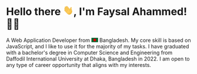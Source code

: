 # Hello there <img src="assets/hello.gif" width="28px" height="28px" alt="hi">, I'm Faysal Ahammed! 👳‍♂️

<p align="justify">

A Web Application Developer from <img src="assets/bangladesh.png" width="18"/> Bangladesh. My core skill is based on JavaScript, and I like to use it for the majority of my tasks. I have graduated with a bachelor's degree in Computer Science and Engineering from Daffodil International University at Dhaka, Bangladesh in 2022. I am open to any type of career opportunity that aligns with my interests.

<p>